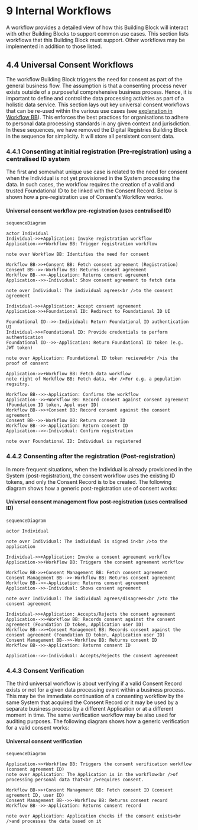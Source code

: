 # 9 Internal Workflows

A workflow provides a detailed view of how this Building Block will interact with other Building Blocks to support common use cases. This section lists workflows that this Building Block must support. Other workflows may be implemented in addition to those listed.

## 4.4 Universal Consent Workflows

The workflow Building Block triggers the need for consent as part of the general business flow. The assumption is that a consenting process never exists outside of a purposeful comprehensive business process. Hence, it is important to define and control the data processing activities as part of a holistic data service. This section lays out key universal consent workflows that can be re-used within the various use cases (see [explanation in Workflow BB](https://docs.google.com/document/d/1TIQ756eWauQLNeSWUqfm5dpDz\_wJsesfZgXBiWXLx9w/edit#bookmark=id.r8eld9zgc5tv)). This enforces the best practices for organisations to adhere to personal data processing standards in any given context and jurisdiction. In these sequences, we have removed the Digital Registries Building Block in the sequence for simplicity. It will store all persistent consent data.

### 4.4.1 Consenting at initial registration (Pre-registration) using a centralised ID system

The first and somewhat unique use case is related to the need for consent when the Individual is not yet provisioned in the System processing the data. In such cases, the workflow requires the creation of a valid and trusted Foundational ID to be linked with the Consent Record. Below is shown how a pre-registration use of Consent's Workflow works.

#### Universal consent workflow pre-registration (uses centralised ID)

```mermaid
sequenceDiagram

actor Individual
Individual->>+Application: Invoke registration workflow
Application->>+Workflow BB: Trigger registration workflow

note over Workflow BB: Identifies the need for consent

Workflow BB->>+Consent BB: Fetch consent agreement (Registration)
Consent BB-->>-Workflow BB: Returns consent agreement
Workflow BB-->>-Application: Returns consent agreement
Application-->>-Individual: Show consent agreement to fetch data 

note over Individual: The individual agrees<br />to the consent agreement 

Individual->>+Application: Accept consent agreement
Application->>+Foundational ID: Redirect to Foundational ID UI

Foundational ID-->>-Individual: Return Foundational ID authentication UI
Individual->>+Foundational ID: Provide credentials to perform authentication
Foundational ID-->>-Application: Return Foundational ID token (e.g. JWT token) 

note over Application: Foundational ID token recieved<br />is the proof of consent

Application->>+Workflow BB: Fetch data workflow
note right of Workflow BB: Fetch data, <br />For e.g. a population regsitry.

Workflow BB-->>-Application: Confirms the workflow
Application-->>+Workflow BB: Record consent against consent agreement (Foundation ID token, Appl user ID)
Workflow BB-->>+Consent BB: Record consent against the consent agreement
Consent BB-->>-Workflow BB: Return consent ID
Workflow BB-->>-Application: Return consent ID
Application-->>-Individual: Confirm registration

note over Foundational ID: Individual is registered
```



### 4.4.2 Consenting after the registration (Post-registration)

In more frequent situations, when the Individual is already provisioned in the System (post-registration), the consent workflow uses the existing ID tokens, and only the Consent Record is to be created. The following diagram shows how a generic post-registration use of consent works:

#### Universal consent management flow post-registration (uses centralised ID)

```mermaid
sequenceDiagram

actor Individual

note over Individual: The individual is signed in<br />to the application

Individual->>+Application: Invoke a consent agreement workflow
Application->>+Workflow BB: Triggers the consent agreement workflow

Workflow BB->>+Consent Management BB: Fetch consent agreement
Consent Management BB-->>-Workflow BB: Returns consent agreement
Workflow BB-->>-Application: Returns consent agreement
Application-->>-Individual: Shows consent agreement

note over Individual: The individual agrees/disagrees<br />to the consent agreement 

Individual->>+Application: Accepts/Rejects the consent agreement
Application-->>+Workflow BB: Records consent against the consent agreement (Foundation ID token, Application user ID)
Workflow BB-->>+Consent Management BB: Records consent against the consent agreement (Foundation ID token, Application user ID)
Consent Management BB-->>-Workflow BB: Returns consent ID
Workflow BB-->>-Application: Returns consent ID

Application-->>-Individual: Accepts/Rejects the consent agreement
```

### 4.4.3 Consent Verification

The third universal workflow is about verifying if a valid Consent Record exists or not for a given data processing event within a business process. This may be the immediate continuation of a consenting workflow by the same System that acquired the Consent Record or it may be used by a separate business process by a different Application or at a different moment in time. The same verification workflow may be also used for auditing purposes. The following diagram shows how a generic verification for a valid consent works:

#### Universal consent verification

```mermaid
sequenceDiagram

Application->>+Workflow BB: Triggers the consent verification workflow (consent agreement ID)
note over Application: The Application is in the workflow<br />of processing personal data that<br />requires consent. 

Workflow BB->>+Consent Management BB: Fetch consent ID (consent agreement ID, user ID)
Consent Management BB-->>-Workflow BB: Returns consent record
Workflow BB-->>-Application: Returns consent record

note over Application: Application checks if the consent exists<br />and processes the data based on it
```
